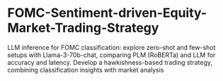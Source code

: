 # FOMC-Sentiment-driven-Equity-Market-Trading-Strategy
LLM inference for FOMC classification: explore zero-shot and few-shot setups with Llama-3-70b-chat, comparing PLM (RoBERTa) and LLM for accuracy and latency. Develop a hawkishness-based trading strategy, combining classification insights with market analysis
